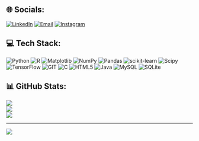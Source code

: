 ## 🌐 Socials:
[![LinkedIn](https://img.shields.io/badge/LinkedIn-%230077B5.svg?logo=linkedin&logoColor=white)](https://www.linkedin.com/in/vishwas-prabhakara-2050821b6/) [![Email](https://img.shields.io/badge/Email-blue)](mailto:vp14032001@gmail.com) [![Instagram](https://img.shields.io/badge/Instagram-%23E4405F.svg?logo=Instagram&logoColor=white)](https://www.instagram.com/__adventurous__explorer__17/)

## 💻 Tech Stack:
![Python](https://img.shields.io/badge/python-3670A0?style=for-the-badge&logo=python&logoColor=ffdd54) ![R](https://img.shields.io/badge/r-%23276DC3.svg?style=for-the-badge&logo=r&logoColor=white) ![Matplotlib](https://img.shields.io/badge/Matplotlib-%23ffffff.svg?style=for-the-badge&logo=Matplotlib&logoColor=black)  ![NumPy](https://img.shields.io/badge/numpy-%23013243.svg?style=for-the-badge&logo=numpy&logoColor=white) ![Pandas](https://img.shields.io/badge/pandas-%23150458.svg?style=for-the-badge&logo=pandas&logoColor=white) ![scikit-learn](https://img.shields.io/badge/scikit--learn-%23F7931E.svg?style=for-the-badge&logo=scikit-learn&logoColor=white) ![Scipy](https://img.shields.io/badge/SciPy-%230C55A5.svg?style=for-the-badge&logo=scipy&logoColor=%white) ![TensorFlow](https://img.shields.io/badge/TensorFlow-%23FF6F00.svg?style=for-the-badge&logo=TensorFlow&logoColor=white)  ![GIT](https://img.shields.io/badge/Git-fc6d26?style=for-the-badge&logo=git&logoColor=white)  ![C](https://img.shields.io/badge/c-%2300599C.svg?style=for-the-badge&logo=c&logoColor=white) ![HTML5](https://img.shields.io/badge/html5-%23E34F26.svg?style=for-the-badge&logo=html5&logoColor=white) ![Java](https://img.shields.io/badge/java-%23ED8B00.svg?style=for-the-badge&logo=openjdk&logoColor=white) ![MySQL](https://img.shields.io/badge/mysql-%2300000f.svg?style=for-the-badge&logo=mysql&logoColor=white) ![SQLite](https://img.shields.io/badge/sqlite-%2307405e.svg?style=for-the-badge&logo=sqlite&logoColor=white) 

## 📊 GitHub Stats:
![](https://github-readme-stats.vercel.app/api?username=vishwasprabhakara&theme=shades-of-purple&hide_border=true&include_all_commits=true&count_private=true)<br/>
![](https://github-readme-streak-stats.herokuapp.com/?user=vishwasprabhakara&theme=shades-of-purple&hide_border=true)<br/>
![](https://github-readme-stats.vercel.app/api/top-langs/?username=vishwasprabhakara&theme=shades-of-purple&hide_border=true&include_all_commits=true&count_private=true&layout=compact)


---
[![](https://visitcount.itsvg.in/api?id=vishwasprabhakara&icon=0&color=0)](https://visitcount.itsvg.in)
